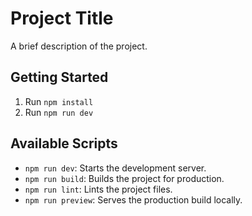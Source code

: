 # Project Title

A brief description of the project.

## Getting Started

1. Run `npm install`
2. Run `npm run dev`

## Available Scripts

- `npm run dev`: Starts the development server.
- `npm run build`: Builds the project for production.
- `npm run lint`: Lints the project files.
- `npm run preview`: Serves the production build locally.
